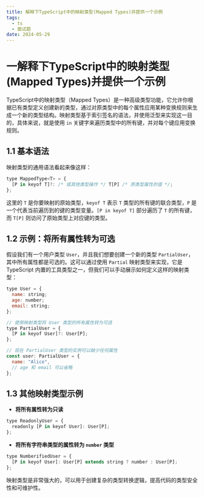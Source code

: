 ```yaml
---
title: 解释下TypeScript中的映射类型(Mapped Types)并提供一个示例
tags:
  - ts
  - 面试题
date: 2024-05-29
---
```

# 一解释下TypeScript中的映射类型(Mapped Types)并提供一个示例

TypeScript中的映射类型（Mapped Types）是一种高级类型功能，它允许你根据已有类型定义创建新的类型，通过对原类型中的每个属性应用某种变换规则来生成一个新的类型结构。映射类型基于索引签名的语法，并使用泛型来实现这一目的，具体来说，就是使用 `in` 关键字来遍历类型中的所有键，并对每个键应用变换规则。

## 1.1 基本语法

映射类型的通用语法看起来像这样：

```js
type MappedType<T> = {
  [P in keyof T]?: /* 或其他类型操作 */ T[P] /* 原类型属性的值 */;
};
```

这里的 `T` 是你要映射的原始类型，`keyof T` 表示 `T` 类型的所有键的联合类型，`P` 是一个代表当前遍历到的键的类型变量。`[P in keyof T]` 部分遍历了 `T` 的所有键，而 `T[P]` 则访问了原始类型上对应键的类型。

## 1.2 示例：将所有属性转为可选

假设我们有一个用户类型 `User`，并且我们想要创建一个新的类型 `PartialUser`，其中所有属性都是可选的。这可以通过使用 `Partial` 映射类型来实现，它是 TypeScript 内置的工具类型之一，但我们可以手动展示如何定义这样的映射类型：

```js
type User = {
  name: string;
  age: number;
  email: string;
};

// 使用映射类型将 User 类型的所有属性转为可选
type PartialUser = {
  [P in keyof User]?: User[P];
};

// 现在 PartialUser 类型的实例可以缺少任何属性
const user: PartialUser = {
  name: "Alice",
  // age 和 email 可以省略
};
```

## 1.3 其他映射类型示例

- **将所有属性转为只读**

```js
type ReadonlyUser = {
  readonly [P in keyof User]: User[P];
};
```

- **将所有字符串类型的属性转为 `number` 类型**

```js
type NumberifiedUser = {
  [P in keyof User]: User[P] extends string ? number : User[P];
};
```

映射类型是非常强大的，可以用于创建复杂的类型转换逻辑，提高代码的类型安全性和可维护性。

